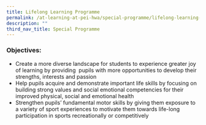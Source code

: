```yaml
---
title: Lifelong Learning Programme
permalink: /at-learning-at-pei-hwa/special-programme/lifelong-learning-programme/
description: ""
third_nav_title: Special Programme
---
```

### Objectives:

*   Create a more diverse landscape for students to experience greater joy of learning by providing  pupils with more opportunities to develop their strengths, interests and passion
*   Help pupils acquire and demonstrate important life skills by focusing on building strong values and social emotional competencies for their improved physical, social and emotional health
*   Strengthen pupils’ fundamental motor skills by giving them exposure to a variety of sport experiences to motivate them towards life-long participation in sports recreationally or competitively